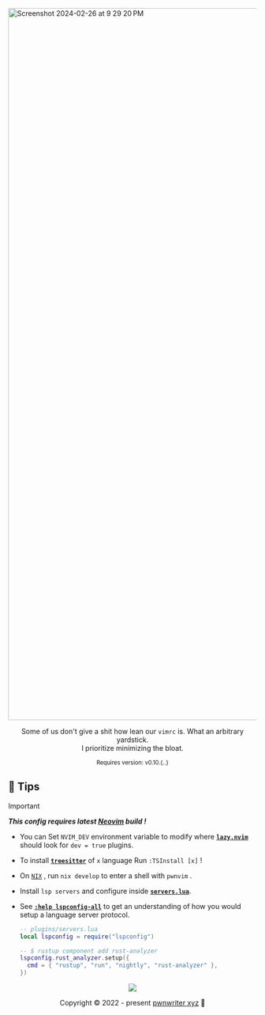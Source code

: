 <img width="1440" alt="Screenshot 2024-02-26 at 9 29 20 PM" src="https://github.com/pwnwriter/pwnvim/assets/90331517/e0701963-ba54-4951-98cb-44e1fca10a94">

<p align="center">
    Some of us don't give a shit how lean our <code>vimrc</code> is. What an arbitrary yardstick.<br />
     I prioritize minimizing the bloat.<br />
</p>
<p align="center">
    <sup> Requires version: v0.10.{..}</sup> <!-- Current-Neovim-version -->
</p>

## 🍦 Tips

   
> [!IMPORTANT]
> ***This config requires latest [Neovim][Neovim] build !***

-   You can Set `NVIM_DEV` environment variable to modify where [**`lazy.nvim`**][Lazy.nvim]
    should look for `dev = true` plugins.

-   To install [**`treesitter`**][Treesitter] of `x` language Run `:TSInstall [x]` !
-   On [`NIX`][Nix] , run `nix develop` to enter a shell with `pwnvim` .
-   Install `lsp servers` and configure inside [**`servers.lua`**][Server].
-   See [**`:help lspconfig-all`**][Lspconfig] to get an understanding of how
    you would setup a language server protocol.
    ```lua
    -- plugins/servers.lua
    local lspconfig = require("lspconfig")

    -- $ rustup component add rust-analyzer
    lspconfig.rust_analyzer.setup({
      cmd = { "rustup", "run", "nightly", "rust-analyzer" },
    })
    ```
  
<p align="center"><img src="https://raw.githubusercontent.com/catppuccin/catppuccin/main/assets/footers/gray0_ctp_on_line.svg?sanitize=true" /></p>
<p align="center">Copyright &copy; 2022 - present <a href="https://pwnwriter.xyz" target="_blank"> pwnwriter xyz<a> 🍃</a> 

[Neovim]: https://github.com/neovim/neovim
[Lazy.nvim]: https://github.com/folke/lazy.nvim
[Lspconfig]: https://github.com/neovim/nvim-lspconfig/blob/master/doc/server_configurations.md
[Treesitter]: https://github.com/nvim-treesitter/nvim-treesitter
[Mason]: https://github.com/williamboman/mason.nvim
[Server]: /lua/plugins/servers.lua
[Nix]: https://github.com/NixOS/nix
